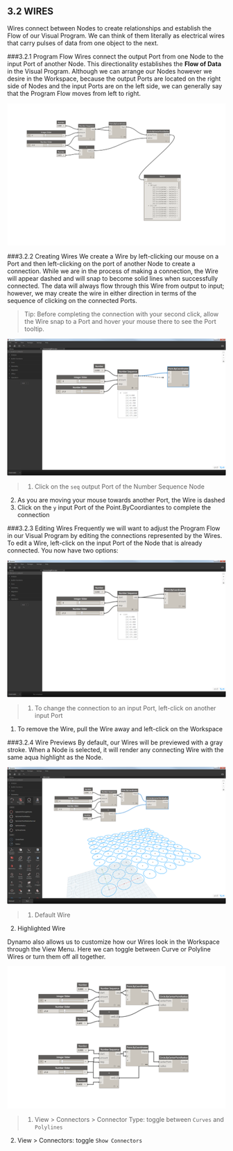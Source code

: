 ## 3.2 WIRES

Wires connect between Nodes to create relationships and establish the Flow of our Visual Program. We can think of them literally as electrical wires that carry pulses of data from one object to the next.


###3.2.1 Program Flow
Wires connect the output Port from one Node to the input Port of another Node. This directionality establishes the **Flow of Data** in the Visual Program. Although we can arrange our Nodes however we desire in the Workspace, because the output Ports are located on the right side of Nodes and the input Ports are on the left side, we can generally say that the Program Flow moves from left to right.

![NEEDS UPDATE](images/3-2/00-ProgramFlow.png)

###3.2.2 Creating Wires
We create a Wire by left-clicking our mouse on a Port and then left-clicking on the port of another Node to create a connection. While we are in the process of making a connection, the Wire will appear dashed and will snap to become solid lines when successfully connected. The data will always flow through this Wire from output to input; however, we may create the wire in either direction in terms of the sequence of clicking on the connected Ports.

> Tip: Before completing the connection with your second click, allow the Wire snap to a Port and hover your mouse there to see the Port tooltip.

![NEEDS UPDATE](images/3-2/01-CreatingWires.png)
>1. Click on the ```seq``` output Port of the Number Sequence Node
2. As you are moving your mouse towards another Port, the Wire is dashed
3. Click on the ```y``` input Port of the Point.ByCoordiantes to complete the connection

###3.2.3 Editing Wires
Frequently we will want to adjust the Program Flow in our Visual Program by editing the connections represented by the Wires. To edit a Wire, left-click on the input Port of the Node that is already connected. You now have two options:

![NEEDS UPDATE - make three rows from editing pngs](images/3-2/02-EditingWires.png)

> 1. To change the connection to an input Port, left-click on another input Port
1. To remove the Wire, pull the Wire away and left-click on the Workspace


###3.2.4 Wire Previews
By default, our Wires will be previewed with a gray stroke. When a Node is selected, it will render any connecting Wire with the same aqua highlight as the Node.

![NEEDS UPDATE](images/3-2/03-WirePreview.png)
> 1. Default Wire
2. Highlighted Wire

Dynamo also allows us to customize how our Wires look in the Workspace through the View Menu. Here we can toggle between Curve or Polyline Wires or turn them off all together.

![NEEDS UPDATE](images/3-2/04-WireConnectors.png)

> 1. View > Connectors > Connector Type: toggle between ```Curves``` and ```Polylines```
2. View > Connectors: toggle ```Show Connectors```


